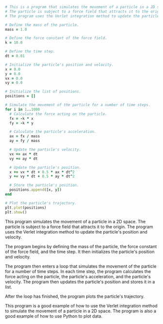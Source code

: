 ```ruby
# This is a program that simulates the movement of a particle in a 2D space.
# The particle is subject to a force field that attracts it to the origin.
# The program uses the Verlet integration method to update the particle's position and velocity.

# Define the mass of the particle.
mass = 1.0

# Define the force constant of the force field.
k = 10.0

# Define the time step.
dt = 0.01

# Initialize the particle's position and velocity.
x = 0.0
y = 0.0
vx = 0.0
vy = 0.0

# Initialize the list of positions.
positions = []

# Simulate the movement of the particle for a number of time steps.
for i in 1..1000
  # Calculate the force acting on the particle.
  fx = -k * x
  fy = -k * y

  # Calculate the particle's acceleration.
  ax = fx / mass
  ay = fy / mass

  # Update the particle's velocity.
  vx += ax * dt
  vy += ay * dt

  # Update the particle's position.
  x += vx * dt + 0.5 * ax * dt^2
  y += vy * dt + 0.5 * ay * dt^2

  # Store the particle's position.
  positions.append([x, y])
end

# Plot the particle's trajectory.
plt.plot(positions)
plt.show()
```

This program simulates the movement of a particle in a 2D space. The particle is subject to a force field that attracts it to the origin. The program uses the Verlet integration method to update the particle's position and velocity.

The program begins by defining the mass of the particle, the force constant of the force field, and the time step. It then initializes the particle's position and velocity.

The program then enters a loop that simulates the movement of the particle for a number of time steps. In each time step, the program calculates the force acting on the particle, the particle's acceleration, and the particle's velocity. The program then updates the particle's position and stores it in a list.

After the loop has finished, the program plots the particle's trajectory.

This program is a good example of how to use the Verlet integration method to simulate the movement of a particle in a 2D space. The program is also a good example of how to use Python to plot data.